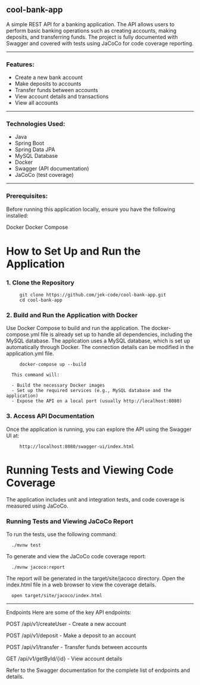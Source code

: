 ## cool-bank-app

A simple REST API for a banking application. The API allows users to perform basic banking operations such as creating accounts, making deposits, and transferring funds. The project is fully documented with Swagger and covered with tests using JaCoCo for code coverage reporting.


----------------------------------------------------------------------------------------------------
### Features:

- Create a new bank account
- Make deposits to accounts
- Transfer funds between accounts
- View account details and transactions
- View all accounts

----------------------------------------------------------------------------------------------------

### Technologies Used:

- Java
- Spring Boot
- Spring Data JPA
- MySQL Database
- Docker
- Swagger (API documentation)
- JaCoCo (test coverage)

----------------------------------------------------------------------------------------------------


### Prerequisites:

Before running this application locally, ensure you have the following installed:

Docker
Docker Compose




# How to Set Up and Run the Application

### 1. Clone the Repository
   
         git clone https://github.com/jek-code/cool-bank-app.git
         cd cool-bank-app


### 2. Build and Run the Application with Docker   
   Use Docker Compose to build and run the application. The docker-compose.yml file is already set up to handle all dependencies, including the MySQL database.
   The application uses a MySQL database, which is set up automatically through Docker. The connection details can be modified in the application.yml file.

         docker-compose up --build

      This command will:

      - Build the necessary Docker images   
      - Set up the required services (e.g., MySQL database and the application)   
      - Expose the API on a local port (usually http://localhost:8080)
   


### 3. Access API Documentation
   
   Once the application is running, you can explore the API using the Swagger UI at:

         http://localhost:8080/swagger-ui/index.html
   

# Running Tests and Viewing Code Coverage
   
   The application includes unit and integration tests, and code coverage is measured using JaCoCo.
   


### Running Tests and Viewing JaCoCo Report  


To run the tests, use the following command:

      ./mvnw test
      
To generate and view the JaCoCo code coverage report:

      ./mvnw jacoco:report
      
The report will be generated in the target/site/jacoco directory. Open the index.html file in a web browser to view the coverage details.

      open target/site/jacoco/index.html




----------------------------------------------------------------------------------------------------
      
Endpoints
Here are some of the key API endpoints:

POST /api/v1/createUser - Create a new account

POST /api/v1/deposit - Make a deposit to an account

POST /api/v1/transfer - Transfer funds between accounts

GET  /api/v1/getById/{id} - View account details


Refer to the Swagger documentation for the complete list of endpoints and details.
